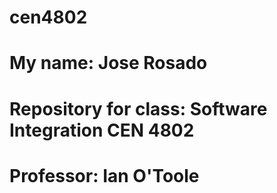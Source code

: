 # cen4802
# My name: Jose Rosado
# Repository for class: Software Integration CEN 4802
# Professor: Ian O'Toole   
